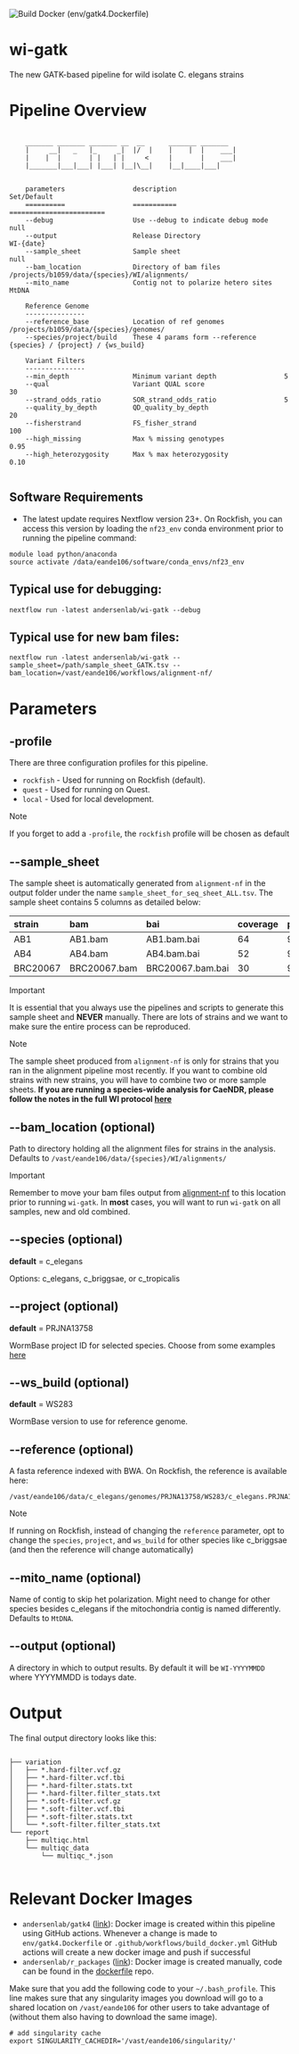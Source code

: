 ![Build Docker (env/gatk4.Dockerfile)](https://github.com/AndersenLab/wi-gatk/workflows/Build%20Docker%20(env/gatk4.Dockerfile)/badge.svg)

# wi-gatk

The new GATK-based pipeline for wild isolate C. elegans strains

# Pipeline Overview

```

	_______ _______ _______ __  __      _______ _______ 
	|     __|   _   |_     _|  |/  |    |    |  |    ___|
	|    |  |       | |   | |     <     |       |    ___|
	|_______|___|___| |___| |__|\__|    |__|____|___|    
											  

	parameters                 description                           Set/Default
	==========                 ===========                           ========================
	--debug                    Use --debug to indicate debug mode    null
	--output                   Release Directory                     WI-{date}
	--sample_sheet             Sample sheet                          null
	--bam_location             Directory of bam files                /projects/b1059/data/{species}/WI/alignments/
	--mito_name                Contig not to polarize hetero sites   MtDNA

	Reference Genome
	--------------- 
	--reference_base           Location of ref genomes               /projects/b1059/data/{species}/genomes/
	--species/project/build    These 4 params form --reference       {species} / {project} / {ws_build}

	Variant Filters         
	---------------           
	--min_depth                Minimum variant depth                 5
	--qual                     Variant QUAL score                    30
	--strand_odds_ratio        SOR_strand_odds_ratio                 5
	--quality_by_depth         QD_quality_by_depth                   20
	--fisherstrand             FS_fisher_strand                      100
	--high_missing             Max % missing genotypes               0.95
	--high_heterozygosity      Max % max heterozygosity              0.10


```

## Software Requirements

* The latest update requires Nextflow version 23+. On Rockfish, you can access this version by loading the `nf23_env` conda environment prior to running the pipeline command:

```
module load python/anaconda
source activate /data/eande106/software/conda_envs/nf23_env
```

## Typical use for debugging:
```
nextflow run -latest andersenlab/wi-gatk --debug
```

## Typical use for new bam files:
```
nextflow run -latest andersenlab/wi-gatk --sample_sheet=/path/sample_sheet_GATK.tsv --bam_location=/vast/eande106/workflows/alignment-nf/
```

# Parameters

## -profile

There are three configuration profiles for this pipeline.

* `rockfish` - Used for running on Rockfish (default).
* `quest`    - Used for running on Quest.
* `local`    - Used for local development.

>[!Note]
>If you forget to add a `-profile`, the `rockfish` profile will be chosen as default

## --sample_sheet

The sample sheet is automatically generated from `alignment-nf` in the output folder under the name `sample_sheet_for_seq_sheet_ALL.tsv`. The sample sheet contains 5 columns as detailed below:

| strain   | bam   | bai   | coverage  | percent_mapped   | 
|:----|:-------|:------|:-----------|:-------------|
| AB1 | AB1.bam  | AB1.bam.bai  | 64  | 99.4 | 
| AB4 | AB4.bam  | AB4.bam.bai  | 52  | 99.2 | 
| BRC20067 | BRC20067.bam  | BRC20067.bam.bai  | 30  | 92.5 | 

>[!Important]
>It is essential that you always use the pipelines and scripts to generate this sample sheet and **NEVER** manually. There are lots of strains and we want to make sure the entire process can be reproduced.

>[!Note]
>The sample sheet produced from `alignment-nf` is only for strains that you ran in the alignment pipeline most recently. If you want to combine old strains with new strains, you will have to combine two or more sample sheets. **If you are running a species-wide analysis for CaeNDR, please follow the notes in the full WI protocol [here](https://katiesevans9.notion.site/Wild-isolate-sequence-analysis-protocol-00e76cc7f55f4bf6ab644dd99c883727)**

## --bam_location (optional)

Path to directory holding all the alignment files for strains in the analysis. Defaults to `/vast/eande106/data/{species}/WI/alignments/`

>[!Important]
>Remember to move your bam files output from [alignment-nf](https://github.com/andersenlab/alignment-nf) to this location prior to running `wi-gatk`. In **most** cases, you will want to run `wi-gatk` on all samples, new and old combined.

## --species (optional)

__default__ = c_elegans

Options: c_elegans, c_briggsae, or c_tropicalis

## --project (optional)

__default__ = PRJNA13758

WormBase project ID for selected species. Choose from some examples [here](https://github.com/AndersenLab/genomes-nf/blob/master/bin/project_species.tsv)

## --ws_build (optional)

__default__ = WS283

WormBase version to use for reference genome.

## --reference (optional)

A fasta reference indexed with BWA. On Rockfish, the reference is available here:

```
/vast/eande106/data/c_elegans/genomes/PRJNA13758/WS283/c_elegans.PRJNA13758.WS283.genome.fa.gz
```

>[!Note]
>If running on Rockfish, instead of changing the `reference` parameter, opt to change the `species`, `project`, and `ws_build` for other species like c_briggsae (and then the reference will change automatically) 

## --mito_name (optional)

Name of contig to skip het polarization. Might need to change for other species besides c_elegans if the mitochondria contig is named differently. Defaults to `MtDNA`.

## --output (optional)

A directory in which to output results. By default it will be `WI-YYYYMMDD` where YYYYMMDD is todays date.


# Output

The final output directory looks like this:

```

├── variation
│   ├── *.hard-filter.vcf.gz
│   ├── *.hard-filter.vcf.tbi
│   ├── *.hard-filter.stats.txt
│   ├── *.hard-filter.filter_stats.txt
│   ├── *.soft-filter.vcf.gz
│   ├── *.soft-filter.vcf.tbi
│   ├── *.soft-filter.stats.txt
│   └── *.soft-filter.filter_stats.txt
└── report
    ├── multiqc.html
	└── multiqc_data
        └── multiqc_*.json
   
```

# Relevant Docker Images

* `andersenlab/gatk4` ([link](https://hub.docker.com/r/andersenlab/gatk4)): Docker image is created within this pipeline using GitHub actions. Whenever a change is made to `env/gatk4.Dockerfile` or `.github/workflows/build_docker.yml` GitHub actions will create a new docker image and push if successful
* `andersenlab/r_packages` ([link](https://hub.docker.com/r/andersenlab/r_packages)): Docker image is created manually, code can be found in the [dockerfile](https://github.com/AndersenLab/dockerfile/tree/master/r_packages) repo.

Make sure that you add the following code to your `~/.bash_profile`. This line makes sure that any singularity images you download will go to a shared location on `/vast/eande106` for other users to take advantage of (without them also having to download the same image).

```
# add singularity cache
export SINGULARITY_CACHEDIR='/vast/eande106/singularity/'
```
